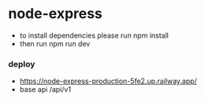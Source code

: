 # node-express


- to install dependencies please run npm install
- then run npm run dev


### deploy


- https://node-express-production-5fe2.up.railway.app/
- base api /api/v1
